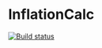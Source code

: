 # InflationCalc
[![Build status](https://build.appcenter.ms/v0.1/apps/1c51034c-2b6e-430d-8fd0-5d35bc529069/branches/dev/badge)](https://appcenter.ms)
